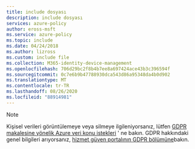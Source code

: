 ```yaml
---
title: include dosyası
description: include dosyası
services: azure-policy
author: eross-msft
ms.service: azure-policy
ms.topic: include
ms.date: 04/24/2018
ms.author: lizross
ms.custom: include file
ms.collection: M365-identity-device-management
ms.openlocfilehash: 706d29bc2f8b4b7ee8a697424ace43b3c396594f
ms.sourcegitcommit: 0c7e6b9b47788930dca543d86a95348da4b0d902
ms.translationtype: MT
ms.contentlocale: tr-TR
ms.lasthandoff: 08/26/2020
ms.locfileid: "88914981"
---
```

>[!Note] 
>Kişisel verileri görüntülemeye veya silmeye ilgileniyorsanız, lütfen [GDPR makalesine yönelik Azure veri konu istekleri](/microsoft-365/compliance/gdpr-dsr-azure) ' ne bakın. GDPR hakkındaki genel bilgileri arıyorsanız, [hizmet güven portalının GDPR bölümüne](https://servicetrust.microsoft.com/ViewPage/GDPRGetStarted)bakın.